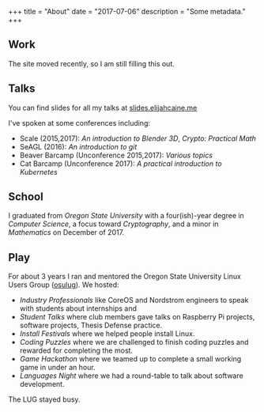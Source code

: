 +++
title = "About"
date = "2017-07-06"
description = "Some metadata."
+++

## Work

The site moved recently, so I am still filling this out.

## Talks

You can find slides for all my talks at [slides.elijahcaine.me](http://slides.elijahcaine.me)

I've spoken at some conferences including:

- Scale (2015,2017): *An introduction to Blender 3D*, *Crypto: Practical Math*
- SeAGL (2016): *An introduction to git*
- Beaver Barcamp (Unconference 2015,2017): *Various topics*
- Cat Barcamp (Unconference 2017): *A practical introduction to Kubernetes*

## School

I graduated from *Oregon State University* with a four(ish)-year degree in *Computer Science*, a focus toward *Cryptography*, and a minor in *Mathematics* on December of 2017.

## Play

For about 3 years I ran and mentored the Oregon State University Linux Users Group ([osulug](http://lug.oregonstate.edu/)).
We hosted:

- *Industry Professionals* like CoreOS and Nordstrom engineers to speak with students about internships and
- *Student Talks* where club members gave talks on Raspberry Pi projects, software projects, Thesis Defense practice.
- *Install Festivals* where we helped people install Linux.
- *Coding Puzzles* where we are challenged to finish coding puzzles and rewarded for completing the most.
- *Game Hackathon* where we teamed up to complete a small working game in under an hour.
- *Languages Night* where we had a round-table to talk about software development.

The LUG stayed busy.
